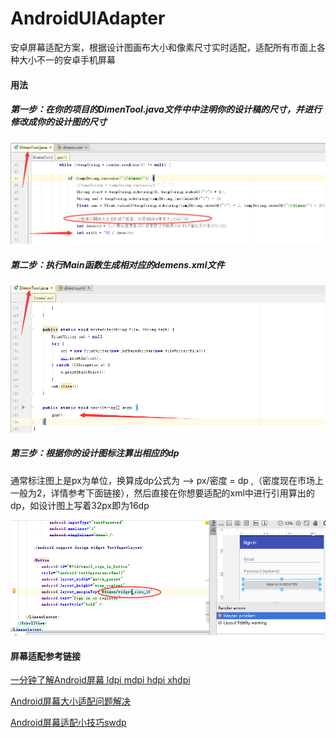 # AndroidUIAdapter
安卓屏幕适配方案，根据设计图画布大小和像素尺寸实时适配，适配所有市面上各种大小不一的安卓手机屏幕

#### 用法

##### 第一步：在你的项目的DimenTool.java文件中中注明你的设计稿的尺寸，并进行修改成你的设计图的尺寸
![](screenshot/pic20170514140636.png)
##### 第二步：执行Main函数生成相对应的demens.xml文件
![](screenshot/pic20170514140953.png)
##### 第三步：根据你的设计图标注算出相应的dp
通常标注图上是px为单位，换算成dp公式为 --> px/密度 = dp ,（密度现在市场上一般为2，详情参考下面链接），然后直接在你想要适配的xml中进行引用算出的dp，如设计图上写着32px即为16dp

![](screenshot/pic20170514132816.png) 

#### 屏幕适配参考链接

[一分钟了解Android屏幕 ldpi mdpi hdpi xhdpi](http://www.2cto.com/kf/201506/404773.html)

[Android屏幕大小适配问题解决](http://www.2cto.com/kf/201405/301671.html)

[Android屏幕适配小技巧sw<n>dp](http://blog.csdn.net/chenzujie/article/details/9874859)
